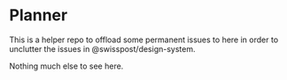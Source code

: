 # Planner

This is a helper repo to offload some permanent issues to here in order to unclutter the issues in @swisspost/design-system.

Nothing much else to see here.
